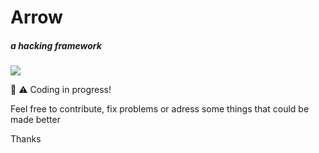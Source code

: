 # Arrow
##### a hacking framework
<img src="https://img.shields.io/github/repo-size/vividhacker/arrow?style=for-the-badge"></img>

🚧 ⚠️ Coding in progress!

Feel free to contribute, fix problems or adress some things that could be made better

Thanks
